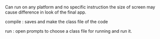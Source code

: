 Can run on any platform and no specific instruction the size of screen may cause difference in look of the final app.

compile : saves and make the class file of the code

run : open prompts to choose a class file for running and run it.
